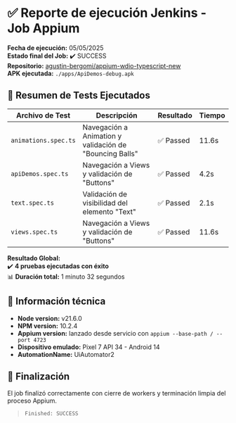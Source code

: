 # ✅ Reporte de ejecución Jenkins - Job Appium

**Fecha de ejecución:** 05/05/2025  
**Estado final del Job:** ✔️ SUCCESS  
**Repositorio:** [agustin-bergomi/appium-wdio-typescript-new](https://github.com/agustin-bergomi/appium-wdio-typescript-new)  
**APK ejecutada:** `./apps/ApiDemos-debug.apk`

## 🧪 Resumen de Tests Ejecutados

| Archivo de Test                        | Descripción                                     | Resultado | Tiempo     |
|----------------------------------------|-------------------------------------------------|-----------|------------|
| `animations.spec.ts`                  | Navegación a Animation y validación de "Bouncing Balls" | ✅ Passed | 11.6s      |
| `apiDemos.spec.ts`                    | Navegación a Views y validación de "Buttons"    | ✅ Passed | 4.2s       |
| `text.spec.ts`                        | Validación de visibilidad del elemento "Text"   | ✅ Passed | 2.1s       |
| `views.spec.ts`                       | Navegación a Views y validación de "Buttons"    | ✅ Passed | 11.6s      |

**Resultado Global:**  
✔️ **4 pruebas ejecutadas con éxito**  
📊 **Duración total:** 1 minuto 32 segundos

## 🔧 Información técnica

- **Node version:** v21.6.0  
- **NPM version:** 10.2.4  
- **Appium version:** lanzado desde servicio con `appium --base-path / --port 4723`  
- **Dispositivo emulado:** Pixel 7 API 34 - Android 14  
- **AutomationName:** UiAutomator2  

## 🧹 Finalización

El job finalizó correctamente con cierre de workers y terminación limpia del proceso Appium.

> `Finished: SUCCESS`
